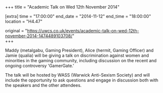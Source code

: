 +++
title = "Academic Talk on Wed 12th November 2014"

[extra]
time = "17:00:00"
end_date = "2014-11-12"
end_time = "18:00:00"
location = "H4.47"

original = "https://uwcs.co.uk/events/academic-talk-on-wed-12th-november-2014-1474489103708/"    
+++

Maddy (metalgabu, Gaming President), Alice (hermit, Gaming Officer) and Jamie (qualia) will be giving a talk on discrimination against women and minorities in the gaming community, including discussion on the recent and ongoing controversy 'GamerGate.'

The talk will be hosted by WASS (Warwick Anti-Sexism Society) and will include the opportunity to ask questions and engage in discussion both with the speakers and the other attendees.

